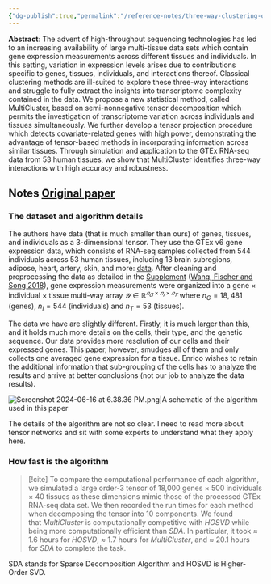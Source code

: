 ```yaml
---
{"dg-publish":true,"permalink":"/reference-notes/three-way-clustering-of-multi-tissue-multi-individual-gene-expression-data-using-semi-nonnegative-tensor-decomposition/","title":"Three-way clustering of multi-tissue multi-individual gene expression data using semi-nonnegative tensor decomposition","tags":["collaboration","duke-nus"],"noteIcon":""}
---
```



**Abstract**: The advent of high-throughput sequencing technologies has led to an increasing availability of large multi-tissue data sets which contain gene expression measurements across different tissues and individuals. In this setting, variation in expression levels arises due to contributions specific to genes, tissues, individuals, and interactions thereof. Classical clustering methods are ill-suited to explore these three-way interactions and struggle to fully extract the insights into transcriptome complexity contained in the data. We propose a new statistical method, called MultiCluster, based on semi-nonnegative tensor decomposition which permits the investigation of transcriptome variation across individuals and tissues simultaneously. We further develop a tensor projection procedure which detects covariate-related genes with high power, demonstrating the advantage of tensor-based methods in incorporating information across similar tissues. Through simulation and application to the GTEx RNA-seq data from 53 human tissues, we show that MultiCluster identifies three-way interactions with high accuracy and robustness.

## Notes [Original paper](https://www.ncbi.nlm.nih.gov/pmc/articles/PMC7771883/)

### The dataset and algorithm details
The authors have data (that is much smaller than ours) of genes, tissues, and individuals as a 3-dimensional tensor. They use the GTEx v6 gene expression data, which consists of RNA-seq samples collected from 544 individuals across 53 human tissues, including 13 brain subregions, adipose, heart, artery, skin, and more: [data](https://www.gtexportal.org/home/datasets). After cleaning and preprocessing the data as detailed in the [Supplement](https://www.ncbi.nlm.nih.gov/pmc/articles/PMC7771883/#SD1) ([Wang, Fischer and Song 2018](https://www.ncbi.nlm.nih.gov/pmc/articles/PMC7771883/#R39)), gene expression measurements were organized into a gene × individual × tissue multi-way array $𝒴∈ℝ^{𝑛_𝐺×𝑛_𝐼×𝑛_𝑇}$ where $n_G = 18,481$ (genes), $n_I = 544$ (individuals) and $n_T = 53$ (tissues). 

The data we have are slightly different. Firstly, it is much larger than this, and it holds much more details on the cells, their type, and the genetic sequence.  Our data provides more resolution of our cells and their expressed genes. This paper, however, smudges all of them and only collects one averaged gene expression for a tissue. Enrico wishes to retain the additional information that sub-grouping of the cells has to analyze the results and arrive at better conclusions (not our job to analyze the data results). 

![Screenshot 2024-06-16 at 6.38.36 PM.png|A schematic of the algorithm used in this paper](/img/user/Image%20files/Screenshot%202024-06-16%20at%206.38.36%20PM.png)

The details of the algorithm are not so clear. I need to read more about tensor networks and sit with some experts to understand what they apply here. 

### How fast is the algorithm

>[!cite] 
>To compare the computational performance of each algorithm, we simulated a large order-3 tensor of 18,000 genes × 500 individuals × 40 tissues as these dimensions mimic those of the processed GTEx RNA-seq data set. We then recorded the run times for each method when decomposing the tensor into 10 components. We found that _MultiCluster_ is computationally competitive with _HOSVD_ while being more computationally efficient than _SDA_. In particular, it took ≈ 1.6 hours for _HOSVD_, ≈ 1.7 hours for _MultiCluster_, and ≈ 20.1 hours for _SDA_ to complete the task.

SDA stands for Sparse Decomposition Algorithm and HOSVD is Higher-Order SVD. 